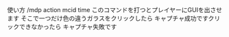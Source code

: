 使い方
/mdp action mcid time
このコマンドを打つとプレイヤーにGUIを出させます
そこで一つだけ色の違うガラスをクリックしたら
キャプチャ成功ですクリックできなかったら
キャプチャ失敗です
